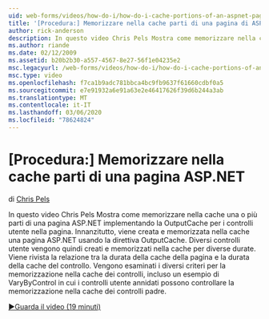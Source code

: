 ```yaml
---
uid: web-forms/videos/how-do-i/how-do-i-cache-portions-of-an-aspnet-page
title: '[Procedura:] Memorizzare nella cache parti di una pagina di ASP.NET | Microsoft Docs'
author: rick-anderson
description: In questo video Chris Pels Mostra come memorizzare nella cache una o più parti di una pagina ASP.NET implementando la OutputCache per i controlli utente nella pagina. Prima di tutto, un...
ms.author: riande
ms.date: 02/12/2009
ms.assetid: b20b2b30-a557-4567-8e27-56f1e04235e2
msc.legacyurl: /web-forms/videos/how-do-i/how-do-i-cache-portions-of-an-aspnet-page
msc.type: video
ms.openlocfilehash: f7ca1b9adc781bbca4bc9fb9637f61660cdbf0a5
ms.sourcegitcommit: e7e91932a6e91a63e2e46417626f39d6b244a3ab
ms.translationtype: MT
ms.contentlocale: it-IT
ms.lasthandoff: 03/06/2020
ms.locfileid: "78624824"
---
```

# <a name="how-do-i-cache-portions-of-an-aspnet-page"></a>[Procedura:] Memorizzare nella cache parti di una pagina ASP.NET

di [Chris Pels](https://twitter.com/chrispels)

In questo video Chris Pels Mostra come memorizzare nella cache una o più parti di una pagina ASP.NET implementando la OutputCache per i controlli utente nella pagina. Innanzitutto, viene creata e memorizzata nella cache una pagina ASP.NET usando la direttiva OutputCache. Diversi controlli utente vengono quindi creati e memorizzati nella cache per diverse durate. Viene rivista la relazione tra la durata della cache della pagina e la durata della cache del controllo. Vengono esaminati i diversi criteri per la memorizzazione nella cache dei controlli, incluso un esempio di VaryByControl in cui i controlli utente annidati possono controllare la memorizzazione nella cache dei controlli padre.

[&#9654;Guarda il video (19 minuti)](https://channel9.msdn.com/Blogs/ASP-NET-Site-Videos/how-do-i-cache-portions-of-an-aspnet-page)
